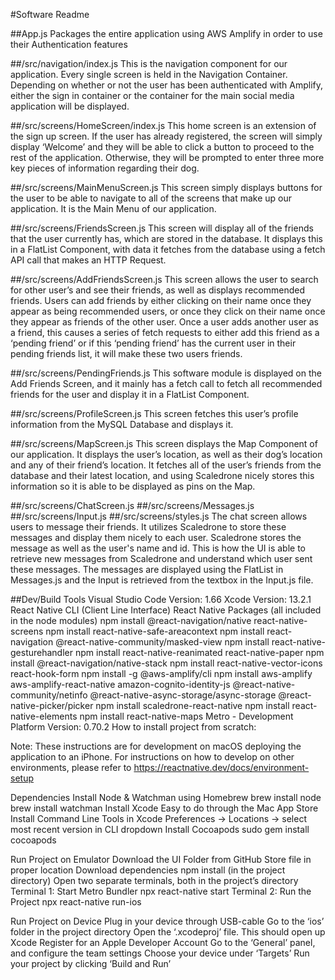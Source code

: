 #Software Readme


##App.js
Packages the entire application using AWS Amplify in order to use their Authentication features

##/src/navigation/index.js
This is the navigation component for our application. Every single screen is held in the Navigation Container. Depending on whether or not the user has been authenticated with Amplify, either the sign in container or the container for the main social media application will be displayed.

##/src/screens/HomeScreen/index.js
This home screen is an extension of the sign up screen. If the user has already registered, the screen will simply display ‘Welcome’ and they will be able to click a button to proceed to the rest of the application. Otherwise, they will be prompted to enter three more key pieces of information regarding their dog. 

##/src/screens/MainMenuScreen.js
This screen simply displays buttons for the user to be able to navigate to all of the screens that make up our application. It is the Main Menu of our application. 

##/src/screens/FriendsScreen.js
This screen will display all of the friends that the user currently has, which are stored in the database. It displays this in a FlatList Component, with data it fetches from the database using a fetch API call that makes an HTTP Request.

##/src/screens/AddFriendsScreen.js
This screen allows the user to search for other user’s and see their friends, as well as displays recommended friends. Users can add friends by either clicking on their name once they appear as being recommended users, or once they click on their name once they appear as friends of the other user. Once a user adds another user as a friend, this causes a series of fetch requests to either add this friend as a ‘pending friend’ or if this ‘pending friend’ has the current user in their pending friends list, it will make these two users friends. 

##/src/screens/PendingFriends.js
This software module is displayed on the Add Friends Screen, and it mainly has a fetch call to fetch all recommended friends for the user and display it in a FlatList Component.

##/src/screens/ProfileScreen.js
This screen fetches this user’s profile information from the MySQL Database and displays it.
 
##/src/screens/MapScreen.js
This screen displays the Map Component of our application. It displays the user’s location, as well as their dog’s location and any of their friend’s location. It fetches all of the user’s friends from the database and their latest location, and using Scaledrone nicely stores this information so it is able to be displayed as pins on the Map. 

##/src/screens/ChatScreen.js
##/src/screens/Messages.js
##/src/screens/Input.js
##/src/screens/styles.js
The chat screen allows users to message their friends. It utilizes Scaledrone to store these messages and display them nicely to each user. Scaledrone stores the message as well as the user's name and id. This is how the UI is able to retrieve new messages from Scaledrone and understand which user sent these messages. The messages are displayed using the FlatList in Messages.js and the Input is retrieved from the textbox in the Input.js file. 


##Dev/Build Tools
Visual Studio Code 
Version: 1.66
Xcode 
Version: 13.2.1
React Native CLI (Client Line Interface)
React Native Packages (all included in the node modules)
npm install @react-navigation/native react-native-screens
npm install react-native-safe-areacontext
npm install react-navigation @react-native-community/masked-view
npm install react-native-gesturehandler
npm install react-native-reanimated react-native-paper
npm install @react-navigation/native-stack
npm install react-native-vector-icons react-hook-form
npm install -g @aws-amplify/cli
npm install aws-amplify aws-amplify-react-native amazon-cognito-identity-js @react-native-community/netinfo @react-native-async-storage/async-storage @react-native-picker/picker
npm install scaledrone-react-native
npm install react-native-elements
npm install react-native-maps
Metro - Development Platform
Version: 0.70.2
How to install project from scratch:

Note: These instructions are for development on macOS deploying the application to an iPhone. For instructions on how to develop on other environments, please refer to https://reactnative.dev/docs/environment-setup

Dependencies
Install Node & Watchman using Homebrew
brew install node
brew install watchman
Install Xcode
Easy to do through the Mac App Store
Install Command Line Tools in Xcode
Preferences → Locations → select most recent version in CLI dropdown
Install Cocoapods
sudo gem install cocoapods

Run Project on Emulator
Download the UI Folder from GitHub
Store file in proper location
Download dependencies
npm install (in the project directory)
Open two separate terminals, both in the project’s directory
Terminal 1: Start Metro Bundler
npx react-native start
Terminal 2: Run the Project
npx react-native run-ios 

Run Project on Device
Plug in your device through USB-cable
Go to the ‘ios’ folder in the project directory
Open the ‘.xcodeproj’ file. This should open up Xcode
Register for an Apple Developer Account
Go to the ‘General’ panel, and configure the team settings
Choose your device under ‘Targets’
Run your project by clicking ‘Build and Run’



